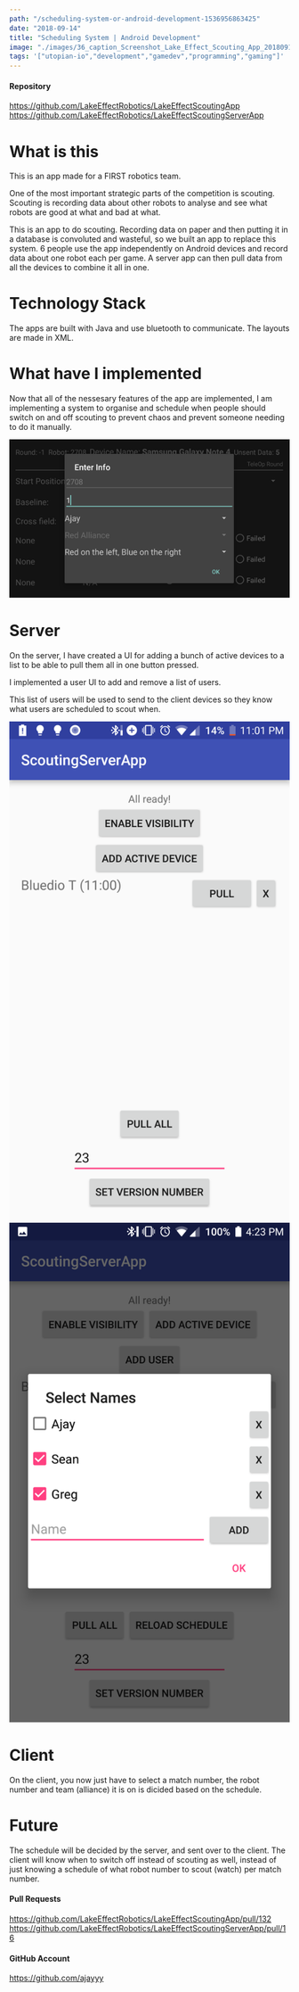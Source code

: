 ```yaml
---
path: "/scheduling-system-or-android-development-1536956863425"
date: "2018-09-14"
title: "Scheduling System | Android Development"
image: "./images/36_caption_Screenshot_Lake_Effect_Scouting_App_20180914-162415.png"
tags: '["utopian-io","development","gamedev","programming","gaming"]'
---
```


#### Repository
https://github.com/LakeEffectRobotics/LakeEffectScoutingApp
https://github.com/LakeEffectRobotics/LakeEffectScoutingServerApp
# What is this
This is an app made for a FIRST robotics team.

One of the most important strategic parts of the competition is scouting. Scouting is recording data about other robots to analyse and see what robots are good at what and bad at what.

This is an app to do scouting. Recording data on paper and then putting it in a database is convoluted and wasteful, so we built an app to replace this system. 6 people use the app independently on Android devices and record data about one robot each per game. A server app can then pull data from all the devices to combine it all in one.
# Technology Stack
The apps are built with Java and use bluetooth to communicate. The layouts are made in XML.
# What have I implemented
Now that all of the nessesary features of the app are implemented, I am implementing a system to organise and schedule when people should switch on and off scouting to prevent chaos and prevent someone needing to do it manually.

![](./images/Screenshot_Lake_Effect_Scouting_App_20180914-162415.png)
# Server
On the server, I have created a UI for adding a bunch of active devices to a list to be able to pull them all in one button pressed.

I implemented a user UI to add and remove a list of users.

This list of users will be used to send to the client devices so they know what users are scheduled to scout when.

![](./images/Screenshot_ScoutingServerApp_20180908-230102.png)
![](./images/Screenshot_ScoutingServerApp_20180914-162347.png)
# Client
On the client, you now just have to select a match number, the robot number and team (alliance) it is on is dicided based on the schedule.
# Future
The schedule will be decided by the server, and sent over to the client. The client will know when to switch off instead of scouting as well, instead of just knowing a schedule of what robot number to scout (watch) per match number.

#### Pull Requests
https://github.com/LakeEffectRobotics/LakeEffectScoutingApp/pull/132
https://github.com/LakeEffectRobotics/LakeEffectScoutingServerApp/pull/16

#### GitHub Account
https://github.com/ajayyy